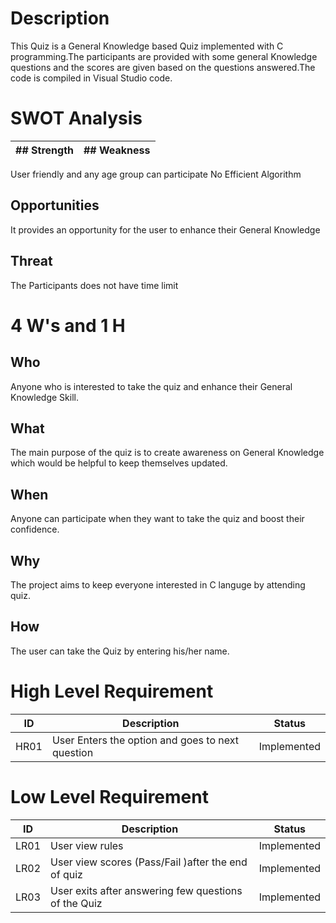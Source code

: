 # Description


This Quiz is a General Knowledge based Quiz implemented with C programming.The participants are provided with some general Knowledge questions and the scores are given based on the questions answered.The code is compiled in Visual Studio code.

# SWOT Analysis

| ## Strength                                      |  ## Weakness            |
| -------------------------------------------      |  ------------------     |
User friendly and any age group can participate        No Efficient Algorithm


 

## Opportunities
It provides an opportunity for the user to enhance their General Knowledge

## Threat
The Participants does not have time limit 






# 4 W's and 1 H

## Who
Anyone who is interested to take the quiz and enhance their General Knowledge Skill.

## What
The main purpose of the quiz is to create awareness on General Knowledge which would be helpful to keep themselves updated.

## When
Anyone can participate when they want to take the quiz and boost their confidence.

## Why
The project aims to keep everyone interested in C languge by attending quiz.

## How
The user can take the Quiz by entering his/her name.

# High Level Requirement

| ID  |  Description                                      | Status     | 
| ----|  -----------------------------------------        |----------  |
| HR01|  User Enters the option and goes to next question | Implemented|


# Low Level Requirement

| ID  |  Description                                            | Status     | 
| ----|  -----------------------------------------              |----------  |
| LR01|  User view rules                                        | Implemented|
| LR02|  User view scores (Pass/Fail )after the end of quiz     | Implemented|
| LR03|  User exits after answering few questions of the Quiz   | Implemented|


